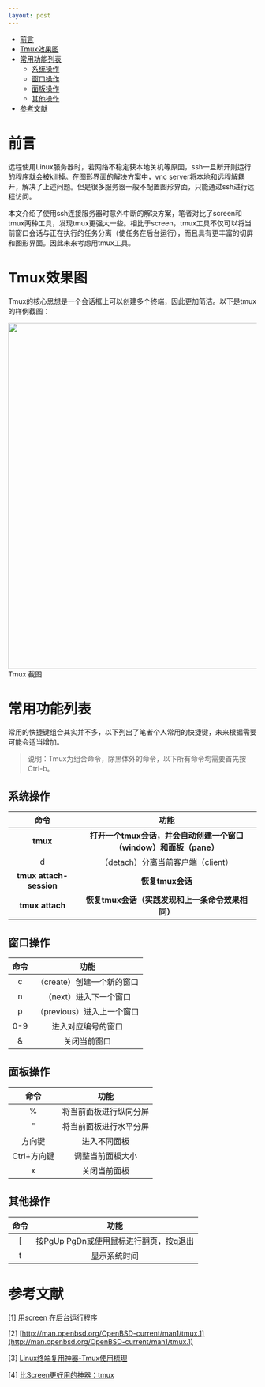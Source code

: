 ```yaml
---
layout: post 
---
```


- [前言](#前言)
- [Tmux效果图](#tmux效果图)
- [常用功能列表](#常用功能列表)
  - [系统操作](#系统操作)
  - [窗口操作](#窗口操作)
  - [面板操作](#面板操作)
  - [其他操作](#其他操作)
- [参考文献](#参考文献)


# 前言

远程使用Linux服务器时，若网络不稳定获本地关机等原因，ssh一旦断开则运行的程序就会被kill掉。在图形界面的解决方案中，vnc server将本地和远程解耦开，解决了上述问题。但是很多服务器一般不配置图形界面，只能通过ssh进行远程访问。

本文介绍了使用ssh连接服务器时意外中断的解决方案，笔者对比了screen和tmux两种工具，发现tmux更强大一些。相比于screen，tmux工具不仅可以将当前窗口会话与正在执行的任务分离（使任务在后台运行），而且具有更丰富的切屏和图形界面。因此未来考虑用tmux工具。

# Tmux效果图

Tmux的核心思想是一个会话框上可以创建多个终端，因此更加简洁。以下是tmux的样例截图：


<div class="fig figcenter">
    <img src="https://img-blog.csdnimg.cn/7747b915292d46b881a8f67aa21e76ae.png" width=700px>
    <div class="figcaption"> Tmux 截图</div>
</div>

# 常用功能列表

常用的快捷键组合其实并不多，以下列出了笔者个人常用的快捷键，未来根据需要可能会适当增加。

> 说明：Tmux为组合命令，除黑体外的命令，以下所有命令均需要首先按Ctrl-b。

## 系统操作

   |命令|功能|
   |:-:|:-:|
   |**tmux**|**打开一个tmux会话，并会自动创建一个窗口（window）和面板（pane）**|
   |d|（detach）分离当前客户端（client）|
   |**tmux attach-session**|**恢复tmux会话**| 
   |**tmux attach**|**恢复tmux会话（实践发现和上一条命令效果相同）**|


## 窗口操作

   |命令|功能|
   |:-:|:-:|
   |c|（create）创建一个新的窗口|
   |n|（next）进入下一个窗口|
   |p|（previous）进入上一个窗口|
   |0-9|进入对应编号的窗口|
   |&|关闭当前窗口|

## 面板操作

   |命令|功能|
   |:-:|:-:|
   |%|将当前面板进行纵向分屏|
   |"|将当前面板进行水平分屏|
   |方向键|进入不同面板|
   |Ctrl+方向键|调整当前面板大小|
   |x|关闭当前面板|

## 其他操作

   |命令|功能|
   |:-:|:-:|
   |[|按PgUp PgDn或使用鼠标进行翻页，按q退出|
   |t|显示系统时间|

# 参考文献

[1] [用screen 在后台运行程序](https://blog.csdn.net/hejunqing14/article/details/50338161)

[2] [http://man.openbsd.org/OpenBSD-current/man1/tmux.1](http://man.openbsd.org/OpenBSD-current/man1/tmux.1)

[3] [Linux终端复用神器-Tmux使用梳理](https://www.cnblogs.com/kevingrace/p/6496899.html)

[4] [比Screen更好用的神器：tmux](https://www.linuxprobe.com/better-screen-tmux.html)

